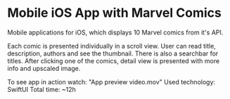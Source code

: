 # Mobile iOS App with Marvel Comics 

Mobile applications for iOS, which displays 10 Marvel comics from it's API.

Each comic is presented individually in a scroll view. User can read title, description, authors and see the thumbnail. There is also a searchbar for titles. After clicking one of the comics, detail view is presented with more info and upscaled image.

To see app in action watch: "App preview video.mov"
Used technology: SwiftUI
Total time: ~12h

